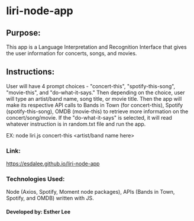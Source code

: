 # liri-node-app
## Purpose:
This app is a Language Interpretation and Recognition Interface that gives the user information for concerts, songs, and movies.

## Instructions: 
User will have 4 prompt choices - "concert-this", "spotify-this-song", "movie-this", and "do-what-it-says." Then depending on the choice, user will type an artist/band name, song title, or movie title. Then the app will make its respective API calls to Bands in Town (for concert-this), Spotify (spotify-this-song), OMDB (movie-this) to retrieve more information on the concert/song/movie. If the "do-what-it-says" is selected, it will read whatever instruction is in random.txt file and run the app.

EX: node liri.js concert-this <artist/band name here>





### Link: 
https://esdalee.github.io/liri-node-app

### Technologies Used: 
Node (Axios, Spotify, Moment node packages), APIs (Bands in Town, Spotify, and OMDB) written with JS.

#### Developed by: Esther Lee
